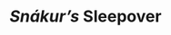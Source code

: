 ---
title: '*Snákur’s* Sleepover'
teacher1: Elisabeth Nienhuis
teacher2: Algleidy Zerpa
teacher3: Alfredo Flores
about1: Snákur’s Sleepover er _leikhústilraun_. Þessa *\vikuna*\ notum við frásagnir okkar, skrif og tónlistarsköpun til að takast á við sársaukafullan raunveruleika heimsins.
about2: "Með því að sækja innblástur í okkar persónulega, pólitíska og ljóðræna sjálf munum við prófa ýmsar skrifæfingar, leikhúsæfingar og söngæfingar. Töfrar okkar felast í því að skapa saman."
about3: "Listasmiðjunnii er stýrt af þátttakendum úr leiksýningunni 'Snákur' sem þróuðu verkið út frá eigin listfengi og reynslu sem hælisleitendur eða flóttamenn. Öll reynsla og hugmyndir eru metnar að verðleikum, sérstaklega þær sem venjulega er ekki hlustað á. Allir eru velkomnir og engin fyrri reynsla er nauðsynleg. "
about4: "Listasmiðjan er leidd af Elisabeth Nienhuis, Algleidy Zerpa and Alfredo Flores."
aboutteacher1: 
aboutteacher2: 
mynd: '/images/workshop/sleepover.jpg'
instagram: 
applyhere: 
---